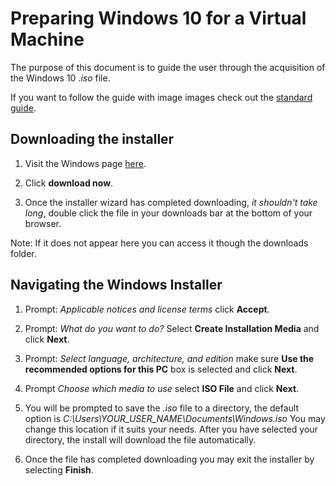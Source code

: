 # Preparing Windows 10 for a Virtual Machine
The purpose of this document is to guide the user through the acquisition of the Windows 10 *.iso* file.

If you want to follow the guide with image images check out the [standard guide](win10iso.md).

## Downloading the installer 

1. Visit the Windows page [here](https://www.microsoft.com/en-us/software-download/windows10).

2. Click **download now**. 

3. Once the installer wizard has completed downloading, *it shouldn't take long*, double click the file in your downloads bar at the bottom of your browser.  

Note: If it does not appear here you can access it though the downloads folder.

## Navigating the Windows Installer

1. Prompt: *Applicable notices and license terms* click **Accept**.  

2. Prompt: *What do you want to do?* Select **Create Installation Media** and click **Next**.  

3. Prompt: *Select language, architecture, and edition* make sure **Use the recommended options for this PC** box is selected and click **Next**.

4. Prompt *Choose which media to use* select **ISO File** and click **Next**.

5. You will be prompted to save the *.iso* file to a directory, the default option is *C:\Users\YOUR_USER_NAME\Documents\Windows.iso* You may change this location if it suits your needs. After you have selected your directory, the install will download the file automatically.

6. Once the file has completed downloading you may exit the installer by selecting **Finish**.

